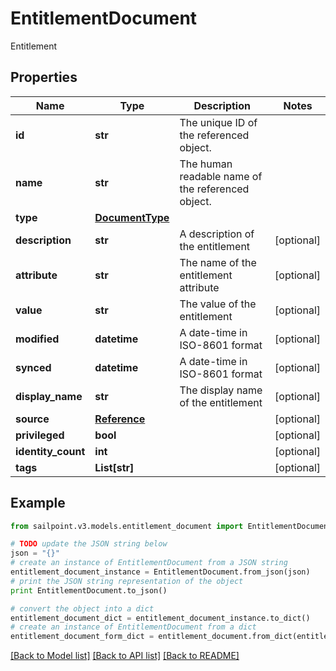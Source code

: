 # EntitlementDocument

Entitlement

## Properties

Name | Type | Description | Notes
------------ | ------------- | ------------- | -------------
**id** | **str** | The unique ID of the referenced object. | 
**name** | **str** | The human readable name of the referenced object. | 
**type** | [**DocumentType**](DocumentType.md) |  | 
**description** | **str** | A description of the entitlement | [optional] 
**attribute** | **str** | The name of the entitlement attribute | [optional] 
**value** | **str** | The value of the entitlement | [optional] 
**modified** | **datetime** | A date-time in ISO-8601 format | [optional] 
**synced** | **datetime** | A date-time in ISO-8601 format | [optional] 
**display_name** | **str** | The display name of the entitlement | [optional] 
**source** | [**Reference**](Reference.md) |  | [optional] 
**privileged** | **bool** |  | [optional] 
**identity_count** | **int** |  | [optional] 
**tags** | **List[str]** |  | [optional] 

## Example

```python
from sailpoint.v3.models.entitlement_document import EntitlementDocument

# TODO update the JSON string below
json = "{}"
# create an instance of EntitlementDocument from a JSON string
entitlement_document_instance = EntitlementDocument.from_json(json)
# print the JSON string representation of the object
print EntitlementDocument.to_json()

# convert the object into a dict
entitlement_document_dict = entitlement_document_instance.to_dict()
# create an instance of EntitlementDocument from a dict
entitlement_document_form_dict = entitlement_document.from_dict(entitlement_document_dict)
```
[[Back to Model list]](../README.md#documentation-for-models) [[Back to API list]](../README.md#documentation-for-api-endpoints) [[Back to README]](../README.md)


